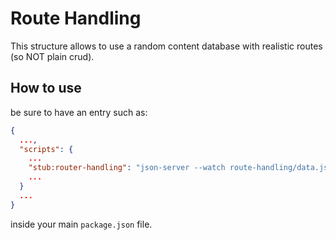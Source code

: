 Route Handling
=================

This structure allows to use a random content database with realistic routes (so NOT plain crud).


How to use
----------

be sure to have an entry such as:

```json
{
  ...,
  "scripts": {
    ...
    "stub:router-handling": "json-server --watch route-handling/data.js --routes route-handling/routes.json --port 3001 --delay 700",
    ...
  }
  ...
}
```

inside your main `package.json` file.
